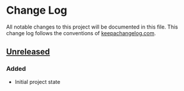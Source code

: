 # Change Log
All notable changes to this project will be documented in this file. This change log follows the conventions of [keepachangelog.com](http://keepachangelog.com/).

## [Unreleased]
### Added
- Initial project state

[Unreleased]: https://github.com/JohnnyJayJay/ring-discord-auth/tree/main
